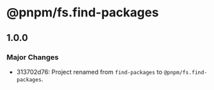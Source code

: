 # @pnpm/fs.find-packages

## 1.0.0

### Major Changes

- 313702d76: Project renamed from `find-packages` to `@pnpm/fs.find-packages`.
